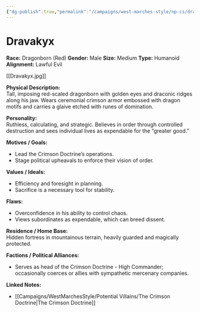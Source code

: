 ```yaml
---
{"dg-publish":true,"permalink":"/campaigns/west-marches-style/np-cs/dravakyx/"}
---
```


# Dravakyx

**Race:** Dragonborn (Red)
**Gender:** Male
**Size:** Medium
**Type:** Humanoid
**Alignment:** Lawful Evil

[[Dravakyx.jpg]]

**Physical Description:**  
Tall, imposing red-scaled dragonborn with golden eyes and draconic ridges along his jaw. Wears ceremonial crimson armor embossed with dragon motifs and carries a glaive etched with runes of domination.  

**Personality:**  
Ruthless, calculating, and strategic. Believes in order through controlled destruction and sees individual lives as expendable for the “greater good.”  

**Motives / Goals:**  
- Lead the Crimson Doctrine’s operations.  
- Stage political upheavals to enforce their vision of order.  

**Values / Ideals:**  
- Efficiency and foresight in planning.  
- Sacrifice is a necessary tool for stability.  

**Flaws:**  
- Overconfidence in his ability to control chaos.  
- Views subordinates as expendable, which can breed dissent.  

**Residence / Home Base:**  
Hidden fortress in mountainous terrain, heavily guarded and magically protected.  

**Factions / Political Alliances:**  
- Serves as head of the Crimson Doctrine - High Commander; occasionally coerces or allies with sympathetic mercenary companies.

**Linked Notes:**  
- [[Campaigns/WestMarchesStyle/Potential Villains/The Crimson Doctrine\|The Crimson Doctrine]]